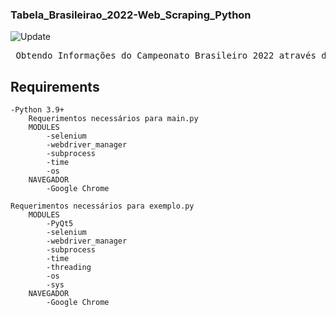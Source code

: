 ### Tabela_Brasileirao_2022-Web_Scraping_Python
![Update](https://img.shields.io/badge/update%20data-Dezember%202022-green)
<pre>
 Obtendo Informações do Campeonato Brasileiro 2022 através de Web Scraping com finalidade de aprendizado.
</pre>
## Requirements
    -Python 3.9+
        Requerimentos necessários para main.py
        MODULES
            -selenium
            -webdriver_manager
            -subprocess
            -time
            -os
        NAVEGADOR
            -Google Chrome

    Requerimentos necessários para exemplo.py
        MODULES
            -PyQt5
            -selenium
            -webdriver_manager
            -subprocess
            -time
            -threading
            -os
            -sys
        NAVEGADOR
            -Google Chrome